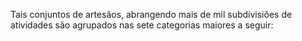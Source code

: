 ﻿Tais conjuntos de artesãos, abrangendo mais de mil subdivisiões de atividades são agrupados nas sete categorias maiores a seguir: